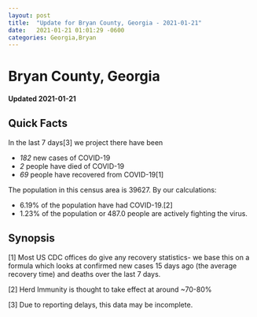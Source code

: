 ```yaml
---
layout: post
title:  "Update for Bryan County, Georgia - 2021-01-21"
date:   2021-01-21 01:01:29 -0600
categories: Georgia,Bryan
---
```


# Bryan County, Georgia
#### Updated 2021-01-21

## Quick Facts

In the last 7 days[3] we project there have been
- *182* new cases of COVID-19
- *2* people have died of COVID-19
- *69* people have recovered from COVID-19[1]

The population in this census area is 39627. By our calculations:
- 6.19% of the population have had COVID-19.[2]
- 1.23% of the population or 487.0 people are actively fighting the virus.

## Synopsis




[1] Most US CDC offices do give any recovery statistics- we base this on a formula which looks at confirmed new cases
15 days ago (the average recovery time) and deaths over the last 7 days.

[2] Herd Immunity is thought to take effect at around ~70-80%

[3] Due to reporting delays, this data may be incomplete.
 
    
